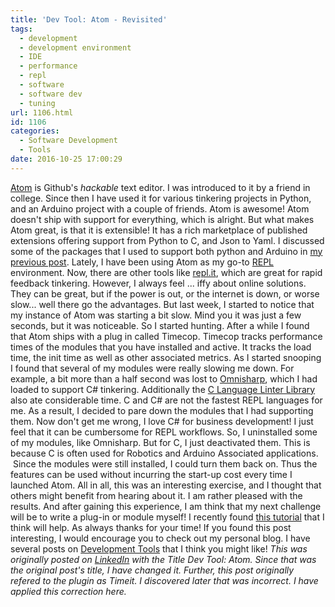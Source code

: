 ```yaml
---
title: 'Dev Tool: Atom - Revisited'
tags:
  - development
  - development environment
  - IDE
  - performance
  - repl
  - software
  - software dev
  - tuning
url: 1106.html
id: 1106
categories:
  - Software Development
  - Tools
date: 2016-10-25 17:00:29
---
```


[Atom](http://atom.io/) is Github's _hackable_ text editor. I was introduced to it by a friend in college. Since then I have used it for various tinkering projects in Python, and an Arduino project with a couple of friends. Atom is awesome! Atom doesn't ship with support for everything, which is alright. But what makes Atom great, is that it is extensible! It has a rich marketplace of published extensions offering support from Python to C, and Json to Yaml. I discussed some of the packages that I used to support both python and Arduino in [my previous post](/2016/05/19/development-tool-atom/). Lately, I have been using Atom as my go-to [REPL](http://en.wikipedia.org/wiki/Read%E2%80%93eval%E2%80%93print_loop) environment. Now, there are other tools like [repl.it](http://repl.it/), which are great for rapid feedback tinkering. However, I always feel ... iffy about online solutions. They can be great, but if the power is out, or the internet is down, or worse slow... well there go the advantages. But last week, I started to notice that my instance of Atom was starting a bit slow. Mind you it was just a few seconds, but it was noticeable. So I started hunting. After a while I found that Atom ships with a plug in called Timecop. Timecop tracks performance times of the modules that you have installed and active. It tracks the load time, the init time as well as other associated metrics. As I started snooping I found that several of my modules were really slowing me down. For example, a bit more than a half second was lost to [Omnisharp](http://github.com/OmniSharp/omnisharp-atom/wiki), which I had loaded to support C# tinkering. Additionally the [C Language Linter Library](http://github.com/AtomLinter/linter-clang) also ate considerable time. C and C# are not the fastest REPL languages for me. As a result, I decided to pare down the modules that I had supporting them. Now don't get me wrong, I love C# for business development! I just feel that it can be cumbersome for REPL workflows. So, I uninstalled some of my modules, like Omnisharp. But for C, I just deactivated them. This is because C is often used for Robotics and Arduino Associated applications.  Since the modules were still installed, I could turn them back on. Thus the features can be used without incurring the start-up cost every time I launched Atom. All in all, this was an interesting exercise, and I thought that others might benefit from hearing about it. I am rather pleased with the results. And after gaining this experience, I am think that my next challenge will be to write a plug-in or module myself! I recently found [this tutorial](http://github.com/blog/2231-building-your-first-atom-plugin) that I think will help. As always thanks for your time! If you found this post interesting, I would encourage you to check out my personal blog. I have several posts on [Development Tools](/tags/tools/) that I think you might like! _This was originally posted on [LinkedIn](https://www.linkedin.com/pulse/dev-tool-atom-daniel-scheufler?trk=pulse_spock-articles) with the Title Dev Tool: Atom. Since that was the original post's title, I have changed it. Further, this post originally refered to the plugin as Timeit. I discovered later that was incorrect. I have applied this correction here._